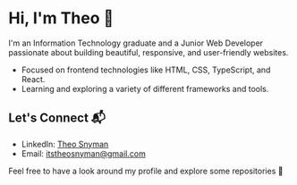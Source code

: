 # Hi, I'm Theo 👋

I'm an Information Technology graduate and a Junior Web Developer passionate about building beautiful, responsive, and user-friendly websites.

- Focused on frontend technologies like HTML, CSS, TypeScript, and React.
- Learning and exploring a variety of different frameworks and tools.

## Let's Connect 📬

- LinkedIn: [Theo Snyman](https://www.linkedin.com/in/snymantheo/)
- Email: [itstheosnyman@gmail.com](mailto:itstheosnyman@gmail.com)

Feel free to have a look around my profile and explore some repositories 🚀

